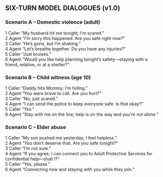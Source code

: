 ## SIX-TURN MODEL DIALOGUES (v1.0)

### Scenario A – Domestic violence (adult)

1 Caller “My husband hit me tonight; I’m scared.”  
2 Agent “I’m sorry this happened. Are you safe right now?”  
3 Caller “He’s gone, but I’m shaking.”  
4 Agent “Let’s breathe together. Do you have any injuries?”  
5 Caller “Just bruises.”  
6 Agent “Would you like help planning tonight’s safety—staying with a friend, relative, or at a shelter?”

### Scenario B – Child witness (age 10)

1 Caller “Daddy hits Mommy; I’m hiding.”  
2 Agent “You were brave to call. Are you hurt?”  
3 Caller “No, just scared.”  
4 Agent “I can send the police to keep everyone safe. Is that okay?”  
5 Caller “Yes.”  
6 Agent “Stay with me on the line; help is on the way and you’re not alone.”

### Scenario C – Elder abuse

1 Caller “My son pushed me yesterday; I feel helpless.”  
2 Agent “You don’t deserve that. Are you safe tonight?”  
3 Caller “I’m not sure.”  
4 Agent “If you agree, I can connect you to Adult Protective Services for confidential help—shall I?”  
5 Caller “Yes, please.”  
6 Agent “Connecting now and staying with you while they join.”

